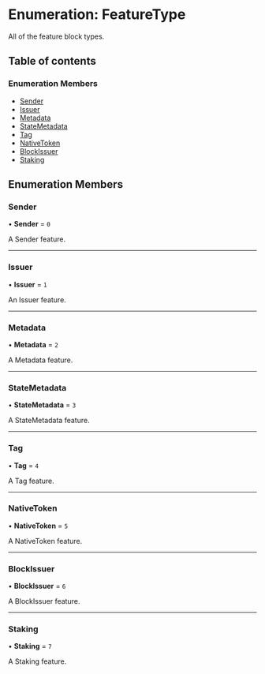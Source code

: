 # Enumeration: FeatureType

All of the feature block types.

## Table of contents

### Enumeration Members

- [Sender](FeatureType.md#sender)
- [Issuer](FeatureType.md#issuer)
- [Metadata](FeatureType.md#metadata)
- [StateMetadata](FeatureType.md#statemetadata)
- [Tag](FeatureType.md#tag)
- [NativeToken](FeatureType.md#nativetoken)
- [BlockIssuer](FeatureType.md#blockissuer)
- [Staking](FeatureType.md#staking)

## Enumeration Members

### Sender

• **Sender** = ``0``

A Sender feature.

___

### Issuer

• **Issuer** = ``1``

An Issuer feature.

___

### Metadata

• **Metadata** = ``2``

A Metadata feature.

___

### StateMetadata

• **StateMetadata** = ``3``

A StateMetadata feature.

___

### Tag

• **Tag** = ``4``

A Tag feature.

___

### NativeToken

• **NativeToken** = ``5``

A NativeToken feature.

___

### BlockIssuer

• **BlockIssuer** = ``6``

A BlockIssuer feature.

___

### Staking

• **Staking** = ``7``

A Staking feature.
